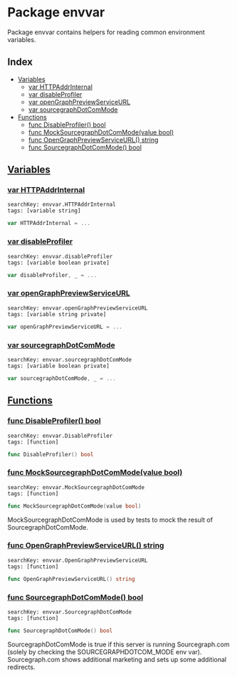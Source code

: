 # Package envvar

Package envvar contains helpers for reading common environment variables. 

## Index

* [Variables](#var)
    * [var HTTPAddrInternal](#HTTPAddrInternal)
    * [var disableProfiler](#disableProfiler)
    * [var openGraphPreviewServiceURL](#openGraphPreviewServiceURL)
    * [var sourcegraphDotComMode](#sourcegraphDotComMode)
* [Functions](#func)
    * [func DisableProfiler() bool](#DisableProfiler)
    * [func MockSourcegraphDotComMode(value bool)](#MockSourcegraphDotComMode)
    * [func OpenGraphPreviewServiceURL() string](#OpenGraphPreviewServiceURL)
    * [func SourcegraphDotComMode() bool](#SourcegraphDotComMode)


## <a id="var" href="#var">Variables</a>

### <a id="HTTPAddrInternal" href="#HTTPAddrInternal">var HTTPAddrInternal</a>

```
searchKey: envvar.HTTPAddrInternal
tags: [variable string]
```

```Go
var HTTPAddrInternal = ...
```

### <a id="disableProfiler" href="#disableProfiler">var disableProfiler</a>

```
searchKey: envvar.disableProfiler
tags: [variable boolean private]
```

```Go
var disableProfiler, _ = ...
```

### <a id="openGraphPreviewServiceURL" href="#openGraphPreviewServiceURL">var openGraphPreviewServiceURL</a>

```
searchKey: envvar.openGraphPreviewServiceURL
tags: [variable string private]
```

```Go
var openGraphPreviewServiceURL = ...
```

### <a id="sourcegraphDotComMode" href="#sourcegraphDotComMode">var sourcegraphDotComMode</a>

```
searchKey: envvar.sourcegraphDotComMode
tags: [variable boolean private]
```

```Go
var sourcegraphDotComMode, _ = ...
```

## <a id="func" href="#func">Functions</a>

### <a id="DisableProfiler" href="#DisableProfiler">func DisableProfiler() bool</a>

```
searchKey: envvar.DisableProfiler
tags: [function]
```

```Go
func DisableProfiler() bool
```

### <a id="MockSourcegraphDotComMode" href="#MockSourcegraphDotComMode">func MockSourcegraphDotComMode(value bool)</a>

```
searchKey: envvar.MockSourcegraphDotComMode
tags: [function]
```

```Go
func MockSourcegraphDotComMode(value bool)
```

MockSourcegraphDotComMode is used by tests to mock the result of SourcegraphDotComMode. 

### <a id="OpenGraphPreviewServiceURL" href="#OpenGraphPreviewServiceURL">func OpenGraphPreviewServiceURL() string</a>

```
searchKey: envvar.OpenGraphPreviewServiceURL
tags: [function]
```

```Go
func OpenGraphPreviewServiceURL() string
```

### <a id="SourcegraphDotComMode" href="#SourcegraphDotComMode">func SourcegraphDotComMode() bool</a>

```
searchKey: envvar.SourcegraphDotComMode
tags: [function]
```

```Go
func SourcegraphDotComMode() bool
```

SourcegraphDotComMode is true if this server is running Sourcegraph.com (solely by checking the SOURCEGRAPHDOTCOM_MODE env var). Sourcegraph.com shows additional marketing and sets up some additional redirects. 

